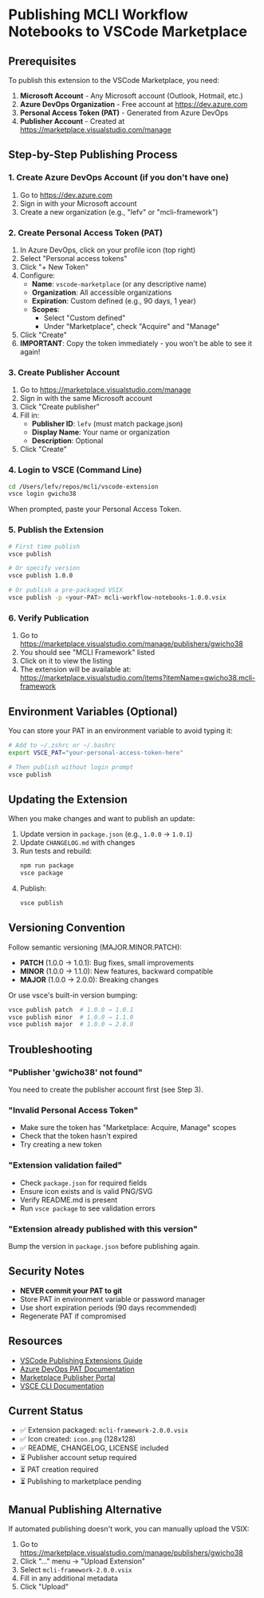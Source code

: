 # Publishing MCLI Workflow Notebooks to VSCode Marketplace

## Prerequisites

To publish this extension to the VSCode Marketplace, you need:

1. **Microsoft Account** - Any Microsoft account (Outlook, Hotmail, etc.)
2. **Azure DevOps Organization** - Free account at https://dev.azure.com
3. **Personal Access Token (PAT)** - Generated from Azure DevOps
4. **Publisher Account** - Created at https://marketplace.visualstudio.com/manage

## Step-by-Step Publishing Process

### 1. Create Azure DevOps Account (if you don't have one)

1. Go to https://dev.azure.com
2. Sign in with your Microsoft account
3. Create a new organization (e.g., "lefv" or "mcli-framework")

### 2. Create Personal Access Token (PAT)

1. In Azure DevOps, click on your profile icon (top right)
2. Select "Personal access tokens"
3. Click "+ New Token"
4. Configure:
   - **Name**: `vscode-marketplace` (or any descriptive name)
   - **Organization**: All accessible organizations
   - **Expiration**: Custom defined (e.g., 90 days, 1 year)
   - **Scopes**:
     - Select "Custom defined"
     - Under "Marketplace", check "Acquire" and "Manage"
5. Click "Create"
6. **IMPORTANT**: Copy the token immediately - you won't be able to see it again!

### 3. Create Publisher Account

1. Go to https://marketplace.visualstudio.com/manage
2. Sign in with the same Microsoft account
3. Click "Create publisher"
4. Fill in:
   - **Publisher ID**: `lefv` (must match package.json)
   - **Display Name**: Your name or organization
   - **Description**: Optional
5. Click "Create"

### 4. Login to VSCE (Command Line)

```bash
cd /Users/lefv/repos/mcli/vscode-extension
vsce login gwicho38
```

When prompted, paste your Personal Access Token.

### 5. Publish the Extension

```bash
# First time publish
vsce publish

# Or specify version
vsce publish 1.0.0

# Or publish a pre-packaged VSIX
vsce publish -p <your-PAT> mcli-workflow-notebooks-1.0.0.vsix
```

### 6. Verify Publication

1. Go to https://marketplace.visualstudio.com/manage/publishers/gwicho38
2. You should see "MCLI Framework" listed
3. Click on it to view the listing
4. The extension will be available at: https://marketplace.visualstudio.com/items?itemName=gwicho38.mcli-framework

## Environment Variables (Optional)

You can store your PAT in an environment variable to avoid typing it:

```bash
# Add to ~/.zshrc or ~/.bashrc
export VSCE_PAT="your-personal-access-token-here"

# Then publish without login prompt
vsce publish
```

## Updating the Extension

When you make changes and want to publish an update:

1. Update version in `package.json` (e.g., `1.0.0` → `1.0.1`)
2. Update `CHANGELOG.md` with changes
3. Run tests and rebuild:
   ```bash
   npm run package
   vsce package
   ```
4. Publish:
   ```bash
   vsce publish
   ```

## Versioning Convention

Follow semantic versioning (MAJOR.MINOR.PATCH):

- **PATCH** (1.0.0 → 1.0.1): Bug fixes, small improvements
- **MINOR** (1.0.0 → 1.1.0): New features, backward compatible
- **MAJOR** (1.0.0 → 2.0.0): Breaking changes

Or use vsce's built-in version bumping:

```bash
vsce publish patch  # 1.0.0 → 1.0.1
vsce publish minor  # 1.0.0 → 1.1.0
vsce publish major  # 1.0.0 → 2.0.0
```

## Troubleshooting

### "Publisher 'gwicho38' not found"

You need to create the publisher account first (see Step 3).

### "Invalid Personal Access Token"

- Make sure the token has "Marketplace: Acquire, Manage" scopes
- Check that the token hasn't expired
- Try creating a new token

### "Extension validation failed"

- Check `package.json` for required fields
- Ensure icon exists and is valid PNG/SVG
- Verify README.md is present
- Run `vsce package` to see validation errors

### "Extension already published with this version"

Bump the version in `package.json` before publishing again.

## Security Notes

- **NEVER commit your PAT to git**
- Store PAT in environment variable or password manager
- Use short expiration periods (90 days recommended)
- Regenerate PAT if compromised

## Resources

- [VSCode Publishing Extensions Guide](https://code.visualstudio.com/api/working-with-extensions/publishing-extension)
- [Azure DevOps PAT Documentation](https://docs.microsoft.com/en-us/azure/devops/organizations/accounts/use-personal-access-tokens-to-authenticate)
- [Marketplace Publisher Portal](https://marketplace.visualstudio.com/manage)
- [VSCE CLI Documentation](https://github.com/microsoft/vscode-vsce)

## Current Status

- ✅ Extension packaged: `mcli-framework-2.0.0.vsix`
- ✅ Icon created: `icon.png` (128x128)
- ✅ README, CHANGELOG, LICENSE included
- ⏳ Publisher account setup required
- ⏳ PAT creation required
- ⏳ Publishing to marketplace pending

## Manual Publishing Alternative

If automated publishing doesn't work, you can manually upload the VSIX:

1. Go to https://marketplace.visualstudio.com/manage/publishers/gwicho38
2. Click "..." menu → "Upload Extension"
3. Select `mcli-framework-2.0.0.vsix`
4. Fill in any additional metadata
5. Click "Upload"
